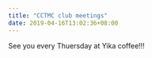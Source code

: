 ```yaml
---
title: "CCTMC club meetings"
date: 2019-04-16T13:02:36+08:00
---
```


See you every Thuersday at Yika coffee!!!
